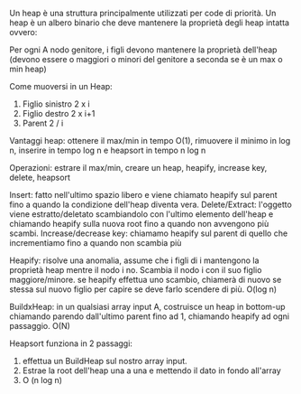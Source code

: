 Un heap è una struttura principalmente utilizzati per code di priorità.
Un heap è un albero binario che deve mantenere la proprietà degli heap intatta ovvero:

Per ogni A nodo genitore, i figli devono mantenere la proprietà dell'heap (devono essere o maggiori o minori del genitore a seconda se è un max o min heap)

Come muoversi in un Heap:
1. Figlio sinistro 2 x i
2. Figlio destro 2 x i+1
3. Parent 2 / i

Vantaggi heap: ottenere il max/min in tempo O(1), rimuovere il minimo in log n, inserire in tempo log n e heapsort in tempo n log n

Operazioni: estrare il max/min, creare un heap, heapify, increase key, delete, heapsort

Insert: fatto nell'ultimo spazio libero e viene chiamato heapify sul parent fino a quando la condizione dell'heap diventa vera.
Delete/Extract: l'oggetto viene estratto/deletato scambiandolo con l'ultimo elemento dell'heap e chiamando heapify sulla nuova root fino a quando non avvengono più scambi.
Increase/decrease key: chiamamo heapify sul parent di quello che incrementiamo fino a quando non scambia più

Heapify: risolve una anomalia, assume che i figli di i mantengono la proprietà heap mentre il nodo i no. Scambia il nodo i con il suo figlio maggiore/minore. se heapify effettua uno scambio, chiamerà di nuovo se stessa sul nuovo figlio per capire se deve farlo scendere di più. O(log n)

BuildxHeap: in un qualsiasi array input A, costruisce un heap in bottom-up chiamando parendo dall'ultimo parent fino ad 1, chiamando heapify ad ogni passaggio. O(N)

Heapsort funziona in 2 passaggi: 
1. effettua un BuildHeap sul nostro array input.
2. Estrae la root dell'heap una a una e mettendo il dato in fondo all'array
3. O (n log n)